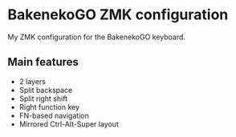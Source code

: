 # BakenekoGO ZMK configuration

My ZMK configuration for the BakenekoGO keyboard.

## Main features

- 2 layers
- Split backspace
- Split right shift
- Right function key
- FN-based navigation
- Mirrored Ctrl-Alt-Super layout
